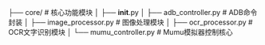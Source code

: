├── core/                    # 核心功能模块
│   ├── __init__.py
│   ├── adb_controller.py    # ADB命令封装
│   ├── image_processor.py   # 图像处理模块
│   ├── ocr_processor.py     # OCR文字识别模块
│   └── mumu_controller.py   # Mumu模拟器控制核心